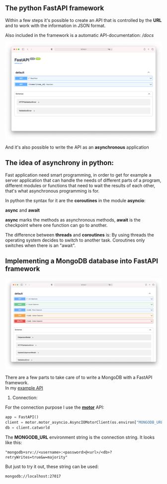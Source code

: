 ## The python FastAPI framework

Within a few steps it's possible to create an API that is controlled by the **URL** and to work with the information in JSON format.

Also included in the framework is a automatic API-documentation:  */docs*

![docs FastAPI](./pictures/flask.png)

And it's also possible to write the API as an __asynchronous__ application

## The idea of asynchrony in python:

Fast application need smart programming, in order to get for example a server application that can handle the needs of different parts of a program,  
different modules or functions that need to wait the results of each other,  
that's what asynchronous programming is for.

In python the syntax for it are the **coroutines** in the module **asyncio**:

**async** and **await**

__async__ marks the methods as asynchronous methods, __await__ is the checkpoint where one function can go to another.

The difference between **threads** and **coroutines** is: By using threads the operating system decides to switch to another task. Coroutines only switches when there is an "await".  

## Implementing a MongoDB database into FastAPI framework

![Overview Catperson API](./pictures/overview_catperson.png)

There are a few parts to take care of to write a MongoDB with a FastAPI framework.  
In my [example API](./catpersons/app.py)
1. Connection:

For the connection purpose I use the [**motor**](https://motor.readthedocs.io/en/stable/) API:

```python
app = FastAPI()
client = motor.motor_asyncio.AsyncIOMotorClient(os.environ["MONGODB_URL"])
db = client.catworld
```

The **MONGODB_URL** environment string is the connection string. It looks like this:

```
"mongodb+srv://<username>:<password>@<url>/<db>?retryWrites=true&w=majority"
```

But just to try it out, these string can be used:

```
mongodb://localhost:27017
```

